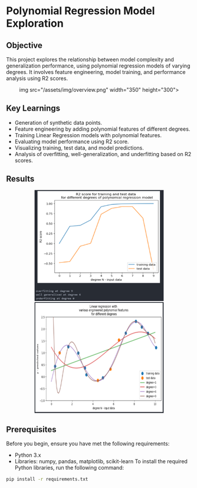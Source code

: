 # Polynomial Regression Model Exploration

## Objective
This project explores the relationship between model complexity and generalization performance, using polynomial regression models of varying degrees. It involves feature engineering, model training, and performance analysis using R2 scores.
<div style="text-align: center;">
    img src="/assets/img/overview.png" width="350" height="300">
</div>

## Key Learnings
- Generation of synthetic data points.
- Feature engineering by adding polynomial features of different degrees.
- Training Linear Regression models with polynomial features.
- Evaluating model performance using R2 score.
- Visualizing training, test data, and model predictions.
- Analysis of overfitting, well-generalization, and underfitting based on R2 scores.

## Results
<div style="text-align: center;">
  <img src="/assets/img/results1.png" width="350" height="300">
  <img src="/assets/img/results2.png" width="350" height="300">
</div>



## Prerequisites
Before you begin, ensure you have met the following requirements:
- Python 3.x
- Libraries: numpy, pandas, matplotlib, scikit-learn
To install the required Python libraries, run the following command:
```bash
pip install -r requirements.txt
